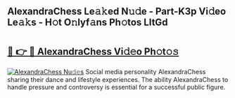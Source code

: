 ## AlexandraChess Le𝚊𝚔ed N𝚞𝚍e - Part-K3p Vi𝚍eo Le𝚊𝚔s - H𝚘t O𝚗lyf𝚊ns Ph𝚘tos LItGd

# <h2><a href="http://hf390yg.feru.top/?c=AlexandraChess">🔗 👉 🔴 AlexandraChess Vi𝚍𝚎o Ph𝚘t𝚘𝚜</a></h2>

[![AlexandraChess Nu𝚍𝚎s](https://i.imgur.com/0TWrTi3.gif)](http://hf390yg.feru.top/?c=AlexandraChess)
Social media personality AlexandraChess sharing their dance and lifestyle experiences. The ability AlexandraChess to handle pressure and controversy is essential for a successful public figure. 
